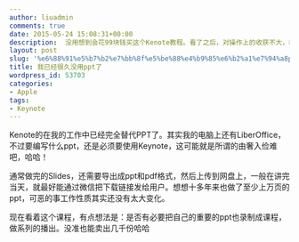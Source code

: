 ```yaml
---
author: liuadmin
comments: true
date: 2015-05-24 15:08:31+00:00
description:  没用想到会花99块钱买这个Kenote教程。看了之后，对操作上的收获不大，教程涉及到的很多功能操作都已经会用了。需要提高的还是审美和构思；美观的设计是配合缜密的思维的；空洞的内容永远也无法实现完美的演讲和沟通。不过课程内容还是可以，在淘宝教育上可以买到。
layout: post
slug: '%e6%88%91%e5%b7%b2%e7%bb%8f%e5%be%88%e4%b9%85%e6%b2%a1%e7%94%a8ppt%e4%ba%86'
title: 我已经很久没用ppt了
wordpress_id: 53703
categories:
- Apple
tags:
- Keynote
---
```


Kenote的在我的工作中已经完全替代PPT了。其实我的电脑上还有LiberOffice，不过要编写什么ppt，还是必须要使用Keynote，这可能就是所谓的由奢入俭难吧，哈哈！

通常做完的Slides，还需要导出成ppt和pdf格式，然后上传到网盘上，一般在讲完当天，就最好能通过微信把下载链接发给用户。想想十多年来也做了至少上万页的ppt，可恶的事工作性质其实还没有太大变化。

现在看着这个课程，有点想法是：是否有必要把自己的重要的ppt也录制成课程，做系列的播出。没准也能卖出几千份哈哈
